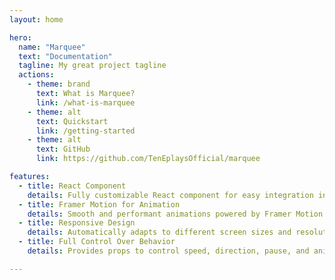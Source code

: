 ```yaml
---
layout: home

hero:
  name: "Marquee"
  text: "Documentation"
  tagline: My great project tagline
  actions:
    - theme: brand
      text: What is Marquee?
      link: /what-is-marquee
    - theme: alt
      text: Quickstart
      link: /getting-started
    - theme: alt
      text: GitHub
      link: https://github.com/TenEplaysOfficial/marquee

features:
  - title: React Component
    details: Fully customizable React component for easy integration into any project.
  - title: Framer Motion for Animation
    details: Smooth and performant animations powered by Framer Motion.
  - title: Responsive Design
    details: Automatically adapts to different screen sizes and resolutions.
  - title: Full Control Over Behavior
    details: Provides props to control speed, direction, pause, and animation behavior.

---
```

